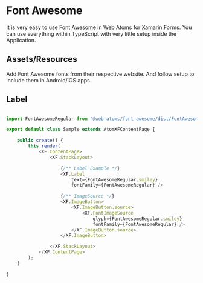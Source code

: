 # Font Awesome

It is very easy to use Font Awesome in Web Atoms for Xamarin.Forms. You can use everything within TypeScript with very little setup inside the Application.

## Assets/Resources

Add Font Awesome fonts from their respective website. And follow setup to include them in Android/iOS apps.

## Label
```typescript

import FontAwesomeRegular from "@web-atoms/font-awesome/dist/FontAwesomeRegular";

export default class Sample extends AtomXFContentPage {

    public create() {
        this.render(
            <XF.ContentPage>
                <XF.StackLayout>

                    {/** Label Example */}
                    <XF.Label
                        text={FontAwesomeRegular.smiley}
                        fontFamily={FontAwesomeRegular} />

                    {/** ImageSource */}
                    <XF.ImageButton>
                        <XF.ImageButton.source>
                            <XF.FontImageSource
                                glyph={FontAwesomeRegular.smiley}
                                fontFamily={FontAwesomeRegular} />
                        </XF.ImageButton.source>
                    </XF.ImageButton>

                </XF.StackLayout>
            </XF.ContentPage>
        );
    }

}

```
